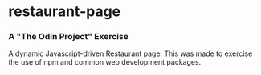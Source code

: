 # restaurant-page
### A "The Odin Project" Exercise

A dynamic Javascript-driven Restaurant page. This was made to exercise the use of npm and common web development packages.
